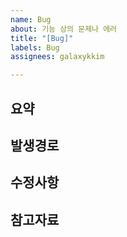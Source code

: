 ```yaml
---
name: Bug
about: 기능 상의 문제나 에러
title: "[Bug]"
labels: Bug
assignees: galaxykkim

---
```


## 요약

## 발생경로

## 수정사항

## 참고자료
